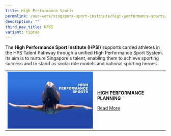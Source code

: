 ```yaml
---
title: High Performance Sports
permalink: /our-work/singapore-sport-institute/high-performance-sports/
description: ""
third_nav_title: HPSI
variant: tiptap
---
```

<p>The <strong>High Performance Sport Institute (HPSI)</strong> supports carded
athletes in the HPS Talent Pathway through a unified High Performance Sport
System. Its aim is to nurture Singapore's talent, enabling them to achieve
sporting success and to stand as social role models and national sporting
heroes.</p>
<p></p>
<table style="minWidth: 50px">
<colgroup>
<col>
<col>
</colgroup>
<tbody>
<tr>
<td rowspan="1" colspan="1">
<div class="isomer-image-wrapper">
<img style="width: 100%" height="auto" width="100%" alt="high performance planning" src="/images/Our%20Work/Singapore%20Sports%20Institute/Introduction/high%20performance.jpg">
</div>
</td>
<td rowspan="1" colspan="1">
<p><strong>HIGH PERFORMANCE PLANNING</strong>
</p>
<p><a href="/singapore-sport-institute/high-performance-planning/" rel="noopener noreferrer nofollow" target="_blank">Read More</a>
</p>
</td>
</tr>
</tbody>
</table>
<p></p>